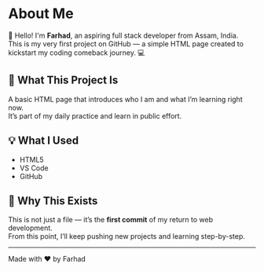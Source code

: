 # About Me

👋 Hello! I'm **Farhad**, an aspiring full stack developer from Assam, India.  
This is my very first project on GitHub — a simple HTML page created to kickstart my coding comeback journey. 💻

## 🚀 What This Project Is
A basic HTML page that introduces who I am and what I’m learning right now.  
It’s part of my daily practice and learn in public effort.

## 💡 What I Used
- HTML5  
- VS Code  
- GitHub

## 📌 Why This Exists
This is not just a file — it’s the **first commit** of my return to web development.  
From this point, I’ll keep pushing new projects and learning step-by-step.

---

Made with ❤️ by Farhad
